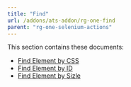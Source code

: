 ```yaml
---
title: "Find"
url: /addons/ats-addon/rg-one-find
parent: "rg-one-selenium-actions"
---
```


This section contains these documents:

* [Find Element by CSS](rg-one-find-element-by-css)
* [Find Element by ID](rg-one-find-element-by-id)
* [Find Element by Sizle](rg-one-find-element-by-sizzle)
